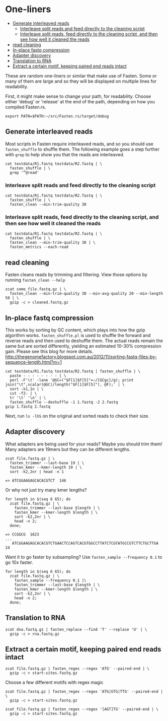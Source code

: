 # One-liners
<!-- vim-markdown-toc GFM -->

* [Generate interleaved reads](#generate-interleaved-reads)
  * [Interleave split reads and feed directly to the cleaning script](#interleave-split-reads-and-feed-directly-to-the-cleaning-script)
  * [Interleave split reads, feed directly to the cleaning script, and then see how well it cleaned the reads](#interleave-split-reads-feed-directly-to-the-cleaning-script-and-then-see-how-well-it-cleaned-the-reads)
* [read cleaning](#read-cleaning)
* [In-place fastq compression](#in-place-fastq-compression)
* [Adapter discovery](#adapter-discovery)
* [Translation to RNA](#translation-to-rna)
* [Extract a certain motif, keeping paired end reads intact](#extract-a-certain-motif-keeping-paired-end-reads-intact)

<!-- vim-markdown-toc -->

These are random one-liners or similar that make use of Fasten.
Some or many of them are large and so they will be displayed on multiple lines for readability.

First, it might make sense to change your path, for readability.  Choose either 'debug' or 'release' at the end of the path, depending on how you compiled Fasten.rs.

    export PATH=$PATH:~/src/Fasten.rs/target/debug

## Generate interleaved reads 

Most scripts in Fasten require interleaved reads, and so you should use `fasten_shuffle` to shuffle them.  The following example goes a step further with `grep` to help show you that the reads are interleaved.

    cat testdata/R1.fastq testdata/R2.fastq | \
      fasten_shuffle | \
      grep '^@read'

### Interleave split reads and feed directly to the cleaning script 

    cat testdata/R1.fastq testdata/R2.fastq | \
      fasten_shuffle | \
      fasten_clean --min-trim-quality 30

### Interleave split reads, feed directly to the cleaning script, and then see how well it cleaned the reads

    cat testdata/R1.fastq testdata/R2.fastq | \
      fasten_shuffle | \
      fasten_clean --min-trim-quality 30 | \
      fasten_metrics --each-read

## read cleaning

Fasten cleans reads by trimming and filtering.  View those options by running `fasten_clean --help`

    zcat some_file.fastq.gz | \
      fasten_clean --min-trim-quality 30 --min-avg-quality 20 --min-length 50 | \
      gzip -c > cleaned.fastq.gz

## In-place fastq compression

This works by sorting by GC content, which plays into how the gzip algorithm works.
`fasten_shuffle.pl` is used to shuffle the forward and reverse reads and then used to
deshuffle them.  The actual reads remain the same but are sorted differently, yielding
an estimated 10-30% compression gain.  Please see this blog for more details.  http://thegenomefactory.blogspot.com.au/2012/11/sorting-fastq-files-by-sequence-length.html?m=1

    cat testdata/R1.fastq testdata/R2.fastq | fasten_shuffle | \
      paste - - - - - - - - | \
      perl -F'\t' -lane '@GC=("$F[1]$F[5]"=~/[GCgc]/g); print join("\t",scalar(@GC)/length("$F[1]$F[5]"), @F);' | \
      sort -k1,1n | \
      cut -f2- | \
      tr '\t' '\n' | \
      fasten_shuffle --deshuffle -1 1.fastq -2 2.fastq
    gzip 1.fastq 2.fastq

Next, run `ls -lhS` on the original and sorted reads to check their size.

## Adapter discovery

What adapters are being used for your reads?  Maybe you should trim them!  Many adapters are 19mers but they can be different lengths.

    zcat file.fastq.gz | \
      fasten_trimmer --last-base 19 | \
      fasten_kmer --kmer-length 19 | \
      sort -k2,2nr | head -n 1

    => ATCGGAAGAGCACACGTCT	146

Or why not just try many kmer lengths?

    for length in $(seq 6 65); do 
      zcat file.fastq.gz | \
        fasten_trimmer --last-base $length | \
        fasten_kmer --kmer-length $length | \
        sort -k2,2nr | \
        head -n 2; 
      done;

    => CCGGCG  1623
    ...
       ATCGGAAGAGCACACGTCTGAACTCCAGTCACGTGGCCTTATCTCGTATGCCGTCTTCTGCTTGA       24

Want it to go faster by subsampling?  Use `fasten_sample --frequency 0.1` to go 10x faster.

    for length in $(seq 6 65); do 
      zcat file.fastq.gz | \
        fasten_sample --frequency 0.1 |\
        fasten_trimmer --last-base $length | \
        fasten_kmer --kmer-length $length | \
        sort -k2,2nr | \
        head -n 2; 
      done;
    
## Translation to RNA

    zcat dna.fastq.gz | fasten_replace --find 'T' --replace 'U' | \
      gzip -c > rna.fastq.gz

## Extract a certain motif, keeping paired end reads intact

    zcat file.fastq.gz | fasten_regex --regex 'ATG' --paired-end | \
      gzip -c > start-sites.fastq.gz

Choose a few different motifs with regex magic

    zcat file.fastq.gz | fasten_regex --regex 'ATG|GTG|TTG' --paired-end | \
      gzip -c > start-sites.fastq.gz
    
    zcat file.fastq.gz | fasten_regex --regex '[AGT]TG' --paired-end | \
      gzip -c > start-sites.fastq.gz

